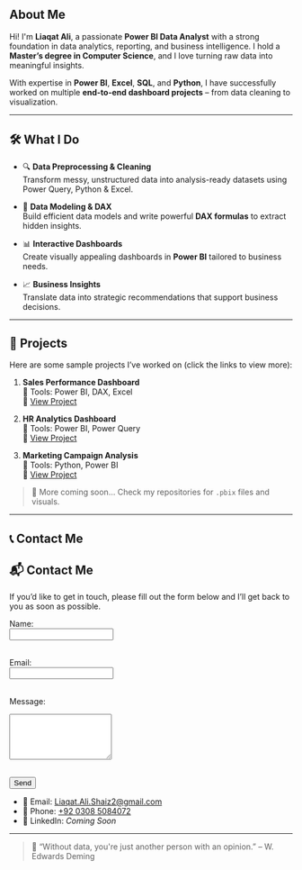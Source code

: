 

##  About Me

Hi! I'm **Liaqat Ali**, a passionate **Power BI Data Analyst** with a strong foundation in data analytics, reporting, and business intelligence. I hold a **Master’s degree in Computer Science**, and I love turning raw data into meaningful insights.

With expertise in **Power BI**, **Excel**, **SQL**, and **Python**, I have successfully worked on multiple **end-to-end dashboard projects** – from data cleaning to visualization.

---

## 🛠️ What I Do

- 🔍 **Data Preprocessing & Cleaning**  
  Transform messy, unstructured data into analysis-ready datasets using Power Query, Python & Excel.

- 🧠 **Data Modeling & DAX**  
  Build efficient data models and write powerful **DAX formulas** to extract hidden insights.

- 📊 **Interactive Dashboards**  
  Create visually appealing dashboards in **Power BI** tailored to business needs.

- 📈 **Business Insights**  
  Translate data into strategic recommendations that support business decisions.

---

## 📁 Projects

Here are some sample projects I’ve worked on (click the links to view more):

1. **Sales Performance Dashboard**  
   📌 Tools: Power BI, DAX, Excel  
   🔗 [View Project](#)

2. **HR Analytics Dashboard**  
   📌 Tools: Power BI, Power Query  
   🔗 [View Project](#)

3. **Marketing Campaign Analysis**  
   📌 Tools: Python, Power BI  
   🔗 [View Project](#)

> 🚀 More coming soon… Check my repositories for `.pbix` files and visuals.

---

## 📞 Contact Me
## 📬 Contact Me

If you’d like to get in touch, please fill out the form below and I’ll get back to you as soon as possible.

<form action="https://formsubmit.co/Liaqat.Ali.Shaiz2@gmail.com" method="POST">
  <input type="hidden" name="_captcha" value="false">
  <input type="hidden" name="_next" value="[https://github.com/yourusername/yourrepo](https://shaizawan1.github.io/portfolio/)">

  <label for="name">Name:</label><br>
  <input type="text" name="name" required><br><br>

  <label for="email">Email:</label><br>
  <input type="email" name="email" required><br><br>

  <label for="message">Message:</label><br>
  <textarea name="message" rows="5" required></textarea><br><br>

  <button type="submit">Send</button>
</form>


- 📧 Email: [Liaqat.Ali.Shaiz2@gmail.com](mailto:Liaqat.Ali.Shaiz2@gmail.com)  
- 📱 Phone: [+92 0308 5084072](tel:+9203085084072)  
- 💼 LinkedIn: *Coming Soon*

---

> 🧠 “Without data, you're just another person with an opinion.” – W. Edwards Deming

